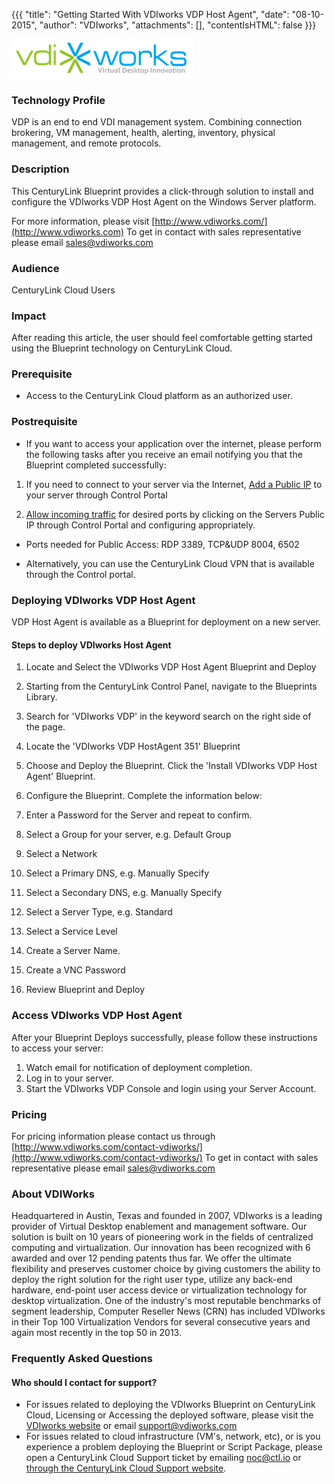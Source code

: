 {{{
  "title": "Getting Started With VDIworks VDP Host Agent",
  "date": "08-10-2015",
  "author": "VDIworks",
  "attachments": [],
  "contentIsHTML": false
}}}

![VDIworks logo](../../images/VDIworkls_color_logo_smallerl.png)

### Technology Profile
VDP is an end to end VDI management system. Combining connection brokering, VM management, health, alerting, inventory, physical management, and remote protocols.


### Description
This CenturyLink Blueprint provides a click-through solution to install and configure the VDIworks VDP Host Agent on the Windows Server platform.

For more information, please visit [http://www.vdiworks.com/](http://www.vdiworks.com)
To get in contact with sales representative please email [sales@vdiworks.com](mailto:sales@vdiworks.com)

### Audience
CenturyLink Cloud Users

### Impact
After reading this article, the user should feel comfortable getting started using the Blueprint technology on CenturyLink Cloud.

### Prerequisite
- Access to the CenturyLink Cloud platform as an authorized user.

### Postrequisite
- If you want to access your application over the internet, please perform the following tasks after you receive an email notifying you that the Blueprint completed successfully:

1. If you need to connect to your server via the Internet, [Add a Public IP](../../Network/how-to-add-public-ip-to-virtual-machine.md) to your server through Control Portal

2. [Allow incoming traffic](../../Network/how-to-add-public-ip-to-virtual-machine.md) for desired ports by clicking on the Servers Public IP through Control Portal and configuring appropriately.
  * Ports needed for Public Access: RDP 3389, TCP&UDP 8004, 6502

- Alternatively, you can use the CenturyLink Cloud VPN that is available through the Control portal.  

### Deploying VDIworks VDP Host Agent
VDP Host Agent is available as a Blueprint for deployment on a new server.

#### Steps to deploy VDIworks Host Agent
1. Locate and Select the VDIworks VDP Host Agent Blueprint and Deploy
  1. Starting from the CenturyLink Control Panel, navigate to the Blueprints Library.
  2. Search for 'VDIworks VDP' in the keyword search on the right side of the page.
  3. Locate the 'VDIworks VDP HostAgent 351' Blueprint

2. Choose and Deploy the Blueprint. Click the 'Install VDIworks VDP Host Agent' Blueprint.

3. Configure the Blueprint.  Complete the information below:

  1. Enter a Password for the Server and repeat to confirm.
  2. Select a Group for your server, e.g. Default Group
  3. Select a Network
  4. Select a Primary DNS, e.g. Manually Specify
  5. Select a Secondary DNS, e.g. Manually Specify
  6. Select a Server Type, e.g. Standard
  7. Select a Service Level
  8. Create a Server Name.
  9. Create a VNC Password

4. Review Blueprint and Deploy

### Access VDIworks VDP Host Agent
 After your Blueprint Deploys successfully, please follow these instructions to access your server:

  1. Watch email for notification of deployment completion.  
  2. Log in to your server.
  3. Start the VDIworks VDP Console and login using your Server Account.

### Pricing
For pricing information please contact us through [http://www.vdiworks.com/contact-vdiworks/](http://www.vdiworks.com/contact-vdiworks/)
To get in contact with sales representative please email [sales@vdiworks.com](mailto:sales@vdiworks.com)

### About VDIWorks
 Headquartered in Austin, Texas and founded in 2007, VDIworks is a leading provider of Virtual Desktop enablement and management software. Our solution is built on 10 years of pioneering work in the fields of centralized computing and virtualization. Our innovation has been recognized with 6 awarded and over 12 pending patents thus far. We offer the ultimate flexibility and preserves customer choice by giving customers the ability to deploy the right solution for the right user type, utilize any back-end hardware, end-point user access device or virtualization technology for desktop virtualization.
One of the industry's most reputable benchmarks of segment leadership, Computer Reseller News (CRN) has included VDIworks in their Top 100 Virtualization Vendors for several consecutive years and again most recently in the top 50 in 2013.

### Frequently Asked Questions

#### Who should I contact for support?
* For issues related to deploying the VDIworks Blueprint on CenturyLink Cloud, Licensing or Accessing the deployed software, please visit the [VDIworks website](http://www.vdiworks.com/) or email [support@vdiworks.com](mailto:support@vdiworks.com)
* For issues related to cloud infrastructure (VM's, network, etc), or is you experience a problem deploying the Blueprint or Script Package, please open a CenturyLink Cloud Support ticket by emailing [noc@ctl.io](mailto:noc@ctl.io) or [through the CenturyLink Cloud Support website](https://t3n.zendesk.com/tickets/new).
